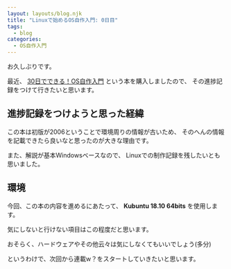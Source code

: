 ```yaml
---
layout: layouts/blog.njk
title: "Linuxで始めるOS自作入門: 0日目"
tags:
  - blog
categories:
  - OS自作入門
---
```


お久しぶりです。

最近、
[30日でできる！OS自作入門](https://www.amazon.co.jp/dp/B00IR1HYI0/ref=dp-kindle-redirect?_encoding=UTF8&btkr=1)
という本を購入しましたので、 その進捗記録をつけて行きたいと思います。

## 進捗記録をつけようと思った経緯

この本は初版が2006ということで環境周りの情報が古いため、
そのへんの情報を記載できたら良いなと思ったのが大きな理由です。

また、解説が基本Windowsベースなので、
Linuxでの制作記録を残したいとも思いました。

## 環境

今回、この本の内容を進めるにあたって、 **Kubuntu 18.10 64bits** を使用します。

気にしないと行けない項目はこの程度だと思います。

おそらく、ハードウェアやその他云々は気にしなくてもいいでしょう(多分)

というわけで、次回から連載w？をスタートしていきたいと思います。
